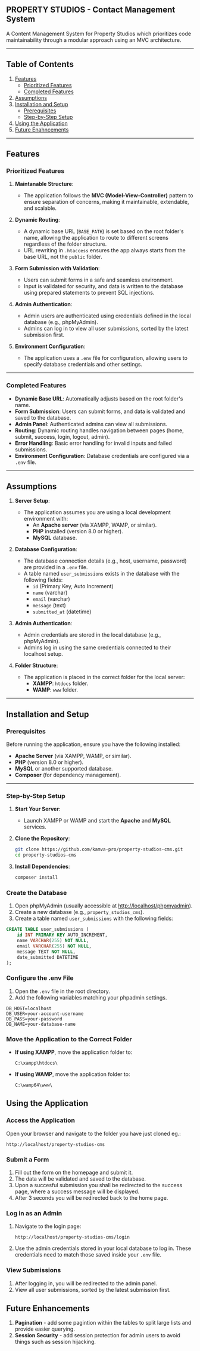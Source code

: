 ## PROPERTY STUDIOS - Contact Management System
A Content Management System for Property Studios which prioritizes code maintainability 
through a modular approach using an MVC architecture. 

---

## Table of Contents
1. [Features](#features)
   - [Prioritized Features](#prioritized-features)
   - [Completed Features](#completed-features)
2. [Assumptions](#assumptions)
3. [Installation and Setup](#installation-and-setup)
   - [Prerequisites](#prerequisites)
   - [Step-by-Step Setup](#step-by-step-setup)
4. [Using the Application](#using-the-application)
5. [Future Enahncements](#future-enhancements)
---

## Features

### Prioritized Features
1. **Maintanable Structure**:
   - The application follows the **MVC (Model-View-Controller)** pattern to ensure separation of concerns, making it maintainable, extendable, and scalable.
   
2. **Dynamic Routing**:
   - A dynamic base URL (`BASE_PATH`) is set based on the root folder's name, allowing the application to route to different screens regardless of the folder structure.
   - URL rewriting in `.htaccess` ensures the app always starts from the base URL, not the `public` folder.

3. **Form Submission with Validation**:
   - Users can submit forms in a safe and seamless environment.
   - Input is validated for security, and data is written to the database using prepared statements to prevent SQL injections.

4. **Admin Authentication**:
   - Admin users are authenticated using credentials defined in the local database (e.g., phpMyAdmin).
   - Admins can log in to view all user submissions, sorted by the latest submission first.

5. **Environment Configuration**:
   - The application uses a `.env` file for configuration, allowing users to specify database credentials and other settings.

---

### Completed Features
- **Dynamic Base URL**: Automatically adjusts based on the root folder's name.
- **Form Submission**: Users can submit forms, and data is validated and saved to the database.
- **Admin Panel**: Authenticated admins can view all submissions.
- **Routing**: Dynamic routing handles navigation between pages (home, submit, success, login, logout, admin).
- **Error Handling**: Basic error handling for invalid inputs and failed submissions.
- **Environment Configuration**: Database credentials are configured via a `.env` file.

---

## Assumptions
1. **Server Setup**:
   - The application assumes you are using a local development environment with:
     - An **Apache server** (via XAMPP, WAMP, or similar).
     - **PHP** installed (version 8.0 or higher).
     - **MySQL** database.

2. **Database Configuration**:
   - The database connection details (e.g., host, username, password) are provided in a `.env` file.
   - A table named `user_submissions` exists in the database with the following fields:
     - `id` (Primary Key, Auto Increment)
     - `name` (varchar)
     - `email` (varchar)
     - `message` (text)
     - `submitted_at` (datetime)

3. **Admin Authentication**:
   - Admin credentials are stored in the local database (e.g., phpMyAdmin).
   - Admins log in using the same credentials connected to their localhost setup.

4. **Folder Structure**:
   - The application is placed in the correct folder for the local server:
     - **XAMPP**: `htdocs` folder.
     - **WAMP**: `www` folder.

---

## Installation and Setup

### Prerequisites
Before running the application, ensure you have the following installed:
- **Apache Server** (via XAMPP, WAMP, or similar).
- **PHP** (version 8.0 or higher).
- **MySQL** or another supported database.
- **Composer** (for dependency management).

---

### Step-by-Step Setup
1. **Start Your Server**:
   - Launch XAMPP or WAMP and start the **Apache** and **MySQL** services.

2. **Clone the Repository**:
   ```bash
   git clone https://github.com/kamva-pro/property-studios-cms.git
   cd property-studios-cms

3. **Install Dependencies**:
   ```bash
   composer install
   ```

### Create the Database

1. Open phpMyAdmin (usually accessible at [http://localhost/phpmyadmin](http://localhost/phpmyadmin)).
2. Create a new database (e.g., `property_studios_cms`).
3. Create a table named `user_submissions` with the following fields:

```sql
CREATE TABLE user_submissions (
    id INT PRIMARY KEY AUTO_INCREMENT,
    name VARCHAR(255) NOT NULL,
    email VARCHAR(255) NOT NULL,
    message TEXT NOT NULL,
    date_submitted DATETIME
);
```

### Configure the .env File

1. Open the `.env` file in the root directory.
2. Add the following variables matching your phpadmin settings.

```env
DB_HOST=localhost
DB_USER=your-account-username
DB_PASS=your-password
DB_NAME=your-database-name
```

### Move the Application to the Correct Folder

- **If using XAMPP**, move the application folder to:
  ```
  C:\xampp\htdocs\
  ```
- **If using WAMP**, move the application folder to:
  ```
  C:\wamp64\www\
  ```

## Using the Application

### Access the Application

Open your browser and navigate to the folder you have just cloned eg.:

```
http://localhost/property-studios-cms
```

### Submit a Form

1. Fill out the form on the homepage and submit it.
3. The data will be validated and saved to the database.
3. Upon a succesful submission you shall be redirected to the success page, where a success message will be displayed.
4. After 3 seconds you will be redirected back to the home page.

### Log in as an Admin

1. Navigate to the login page:
   ```
   http://localhost/property-studios-cms/login
   ```
2. Use the admin credentials stored in your local database to log in. These credentials need to match those saved inside your `.env` file.

### View Submissions

1. After logging in, you will be redirected to the admin panel.
2. View all user submissions, sorted by the latest submission first.


## Future Enhancements
1. **Pagination** - add some pagintion within the tables to split large lists and provide easier querying.
2. **Session Security** - add session protection for admin users to avoid things such as session hijacking.


